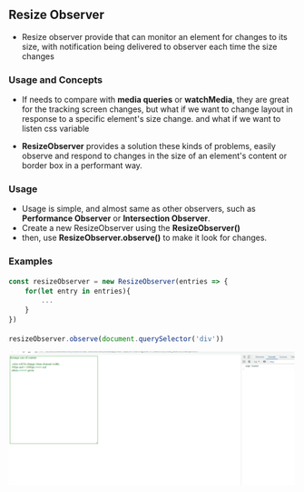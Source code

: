 ## Resize Observer
* Resize observer provide that can monitor an element for changes to its size, with notification being delivered to observer each time the size changes

### Usage and Concepts
* If needs to compare with **media queries** or **watchMedia**, they are great for the tracking screen changes, but what if we want to change layout in response to a specific element's size change. and what if we want to listen css variable

* **ResizeObserver** provides a solution these kinds of problems, easily observe and respond to changes in the size of an element's content or border box in a performant way.

### Usage
* Usage is simple, and almost same as other observers, such as **Performance Observer** or **Intersection Observer**.
* Create a new ResizeObserver using the **ResizeObserver()**
* then, use **ResizeObserver.observe()** to make it look for changes.

### Examples 
```js
const resizeObserver = new ResizeObserver(entries => {
    for(let entry in entries){
        ...
    }
})

resizeObserver.observe(document.querySelector('div'))
```

![](./resize_observer.gif)